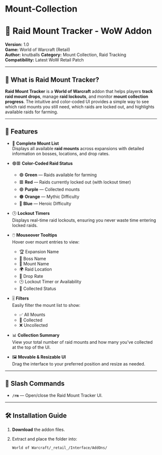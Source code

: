 # Mount-Collection
# 🐉 Raid Mount Tracker - WoW Addon

**Version:** 1.0  
**Game:** World of Warcraft (Retail)  
**Author:** knutballs 
**Category:** Mount Collection, Raid Tracking  
**Compatibility:** Latest WoW Retail Patch  

---

## 📖 What is Raid Mount Tracker?

**Raid Mount Tracker** is a **World of Warcraft** addon that helps players **track raid mount drops**, manage **raid lockouts**, and monitor **mount collection progress**. The intuitive and color-coded UI provides a simple way to see which raid mounts you still need, which raids are locked out, and highlights available raids for farming.

---

## 🧭 Features

- 🐎 **Complete Mount List**  
  Displays all available **raid mounts** across expansions with detailed information on bosses, locations, and drop rates.

- 🟢🟥 **Color-Coded Raid Status**  
  - 🟢 **Green** — Raids available for farming  
  - 🟥 **Red** — Raids currently locked out (with lockout timer)  
  - 🟣 **Purple** — Collected mounts  
  - 🟠 **Orange** — Mythic Difficulty  
  - 🔵 **Blue** — Heroic Difficulty  

- 🕒 **Lockout Timers**  
  Displays real-time raid lockouts, ensuring you never waste time entering locked raids.

- 🖱️ **Mouseover Tooltips**  
  Hover over mount entries to view:
  - 🏆 Expansion Name  
  - 🦴 Boss Name  
  - 🐉 Mount Name  
  - 🌍 Raid Location  
  - 🎲 Drop Rate  
  - 🕒 Lockout Timer or Availability  
  - 💜 Collected Status  

- 🎚️ **Filters**  
  Easily filter the mount list to show:
  - ✅ All Mounts  
  - 💜 Collected  
  - ❌ Uncollected  

- 📊 **Collection Summary**  
  View your total number of raid mounts and how many you’ve collected at the top of the UI.

- 🖼️ **Movable & Resizable UI**  
  Drag the interface to your preferred position and resize as needed.

---

## 💬 Slash Commands

- **`/rm`** — Open/close the Raid Mount Tracker UI.

---

## 🛠️ Installation Guide

1. **Download** the addon files.
2. Extract and place the folder into:

   ```bash
   World of Warcraft/_retail_/Interface/AddOns/
